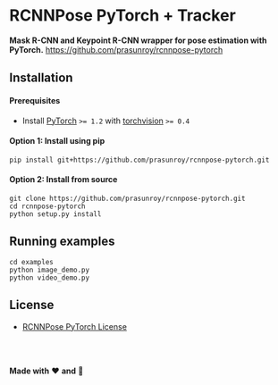 
# RCNNPose PyTorch + Tracker
**Mask R-CNN and Keypoint R-CNN wrapper for pose estimation with PyTorch.**
 https://github.com/prasunroy/rcnnpose-pytorch
## Installation
#### Prerequisites
* Install [PyTorch](https://pytorch.org/get-started/locally/) `>= 1.2` with [torchvision](https://pytorch.org/get-started/locally/) `>= 0.4`
#### Option 1: Install using pip
```
pip install git+https://github.com/prasunroy/rcnnpose-pytorch.git
```
#### Option 2: Install from source
```
git clone https://github.com/prasunroy/rcnnpose-pytorch.git
cd rcnnpose-pytorch
python setup.py install
```

## Running examples
```
cd examples
python image_demo.py
python video_demo.py
```

## License
* [RCNNPose PyTorch License](https://github.com/prasunroy/rcnnpose-pytorch/blob/master/LICENSE)

<br />
<br />

**Made with** :heart: **and** :pizza:
